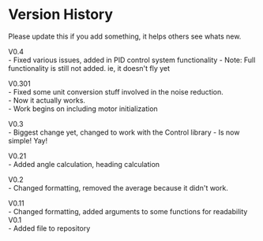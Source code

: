 Version History
=========
Please update this if you add something, it helps others see whats new.


V0.4 <br />
	- Fixed various issues, added in PID control system functionality
	- Note: Full functionality is still not added. ie, it doesn't fly yet

V0.301 <br />
	- Fixed some unit conversion stuff involved in the noise reduction. <br />
	- Now it actually works.   <br />
	- Work begins on including motor initialization <br />

V0.3 <br />
	- Biggest change yet, changed to work with the Control library
	- Is now simple! Yay!

V0.21 <br />
	- Added angle calculation, heading calculation

V0.2 <br />
	- Changed formatting, removed the average because it didn't work.

V0.11 <br />
	- Changed formatting, added arguments to some functions for readability
V0.1 <br />
	- Added file to repository
